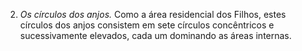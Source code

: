 ﻿2. *Os círculos dos anjos.* Como a área residencial dos Filhos, estes círculos dos anjos consistem em sete círculos concêntricos e sucessivamente elevados, cada um dominando as áreas internas.